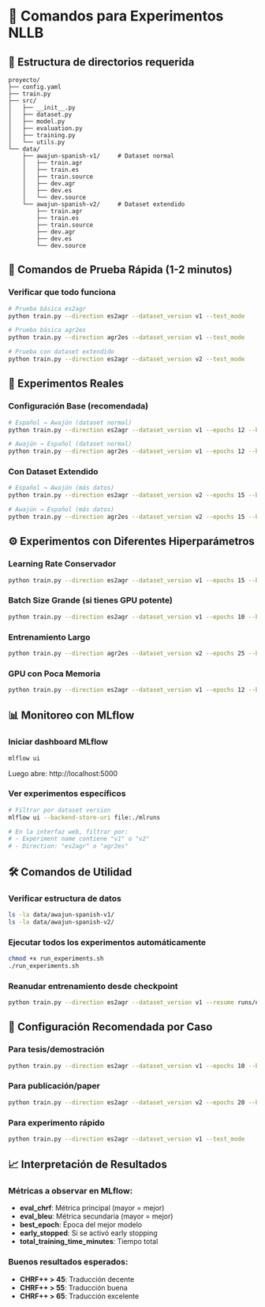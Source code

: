 # 🚀 Comandos para Experimentos NLLB

## 📁 Estructura de directorios requerida
```
proyecto/
├── config.yaml
├── train.py
├── src/
│   ├── __init__.py
│   ├── dataset.py
│   ├── model.py
│   ├── evaluation.py
│   ├── training.py
│   └── utils.py
└── data/
    ├── awajun-spanish-v1/     # Dataset normal
    │   ├── train.agr
    │   ├── train.es
    │   ├── train.source
    │   ├── dev.agr
    │   ├── dev.es
    │   └── dev.source
    └── awajun-spanish-v2/     # Dataset extendido
        ├── train.agr
        ├── train.es
        ├── train.source
        ├── dev.agr
        ├── dev.es
        └── dev.source
```

## 🧪 Comandos de Prueba Rápida (1-2 minutos)

### Verificar que todo funciona
```bash
# Prueba básica es2agr
python train.py --direction es2agr --dataset_version v1 --test_mode

# Prueba básica agr2es  
python train.py --direction agr2es --dataset_version v1 --test_mode

# Prueba con dataset extendido
python train.py --direction es2agr --dataset_version v2 --test_mode
```

## 🔬 Experimentos Reales

### Configuración Base (recomendada)
```bash
# Español → Awajún (dataset normal)
python train.py --direction es2agr --dataset_version v1 --epochs 12 --batch_size 16 --learning_rate 3e-5 --patience 3

# Awajún → Español (dataset normal)
python train.py --direction agr2es --dataset_version v1 --epochs 12 --batch_size 16 --learning_rate 3e-5 --patience 3
```

### Con Dataset Extendido
```bash
# Español → Awajún (más datos)
python train.py --direction es2agr --dataset_version v2 --epochs 15 --batch_size 16 --learning_rate 3e-5 --patience 4

# Awajún → Español (más datos)  
python train.py --direction agr2es --dataset_version v2 --epochs 15 --batch_size 16 --learning_rate 3e-5 --patience 4
```

## ⚙️ Experimentos con Diferentes Hiperparámetros

### Learning Rate Conservador
```bash
python train.py --direction es2agr --dataset_version v1 --epochs 15 --batch_size 16 --learning_rate 1e-5 --patience 5
```

### Batch Size Grande (si tienes GPU potente)
```bash
python train.py --direction es2agr --dataset_version v1 --epochs 10 --batch_size 32 --learning_rate 3e-5 --patience 3
```

### Entrenamiento Largo
```bash
python train.py --direction agr2es --dataset_version v2 --epochs 25 --batch_size 16 --learning_rate 3e-5 --patience 7
```

### GPU con Poca Memoria
```bash
python train.py --direction es2agr --dataset_version v1 --epochs 12 --batch_size 4 --learning_rate 2e-5 --patience 4
```

## 📊 Monitoreo con MLflow

### Iniciar dashboard MLflow
```bash
mlflow ui
```
Luego abre: http://localhost:5000

### Ver experimentos específicos
```bash
# Filtrar por dataset version
mlflow ui --backend-store-uri file:./mlruns

# En la interfaz web, filtrar por:
# - Experiment name contiene "v1" o "v2"  
# - Direction: "es2agr" o "agr2es"
```

## 🛠️ Comandos de Utilidad

### Verificar estructura de datos
```bash
ls -la data/awajun-spanish-v1/
ls -la data/awajun-spanish-v2/
```

### Ejecutar todos los experimentos automáticamente
```bash
chmod +x run_experiments.sh
./run_experiments.sh
```

### Reanudar entrenamiento desde checkpoint
```bash
python train.py --direction es2agr --dataset_version v1 --resume runs/nllb_es2agr_20250715_143022
```

## 🎯 Configuración Recomendada por Caso

### Para tesis/demostración
```bash
python train.py --direction es2agr --dataset_version v1 --epochs 10 --batch_size 16 --learning_rate 3e-5 --patience 3
```

### Para publicación/paper
```bash
python train.py --direction es2agr --dataset_version v2 --epochs 20 --batch_size 16 --learning_rate 3e-5 --patience 5
```

### Para experimento rápido
```bash
python train.py --direction es2agr --dataset_version v1 --test_mode
```

## 📈 Interpretación de Resultados

### Métricas a observar en MLflow:
- **eval_chrf**: Métrica principal (mayor = mejor)
- **eval_bleu**: Métrica secundaria (mayor = mejor)  
- **best_epoch**: Época del mejor modelo
- **early_stopped**: Si se activó early stopping
- **total_training_time_minutes**: Tiempo total

### Buenos resultados esperados:
- **CHRF++ > 45**: Traducción decente
- **CHRF++ > 55**: Traducción buena
- **CHRF++ > 65**: Traducción excelente